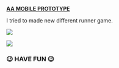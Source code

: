 **<u>AA MOBILE PROTOTYPE</u>**

I tried to made new different runner game.  

![](https://github.com/MehmetPolat482/Game_Projects/blob/370f47b5caaed676748e1e9257825312309257a2/StreetParkour_Prototype/Images/StreetParkour_2.gif)

![](https://github.com/MehmetPolat482/Game_Projects/blob/370f47b5caaed676748e1e9257825312309257a2/StreetParkour_Prototype/Images/StreetParkour.gif)


###                                        😉   **HAVE FUN** 😉
